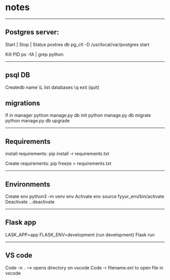 # notes
---
## Postgres server: 
Start | Stop | Status postres db
pg_ctl -D /usr/local/var/postgres start

Kill PID ps -fA | grep python

---
## psql DB
Createdb name
\L list databases
\q exit (quit)

## migrations
If in manager 
	python manage.py db init
	python manage.py db migrate 
	python manage.py db upgrade
  
---
## Requirements
install requirements:
pip install -r requirements.txt

Create requirements:
pip freeze > requirements.txt

---
## Environments
Create env
python3 -m venv env
Activate env
source fyyur_env/bin/activate
Deactivate …deactivate

---
## Flask app
LASK_APP=app
FLASK_ENV=development (run development)
Flask run

---
## VS code
Code -n . —> opens directory on vscode
Code -r filename.ext to open file in vscode
